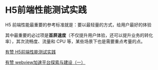 # H5前端性能测试实践
H5 前端性能最重要的参考标准就是：要以最轻量的方式，给用户最好的体验

其中最重要的必过项是**首屏速度**（不仅提升用户体验，还可以提升业务的转化率），其次流畅度、流量和 CPU 等，某些场景下也是需要重点考量的点。

[有赞 H5前端性能测试实践](https://tech.youzan.com/h5performancetest/)

[有赞 webview加速平台探索与建设（一）](https://tech.youzan.com/youzan-webview-goldwing-one/)

